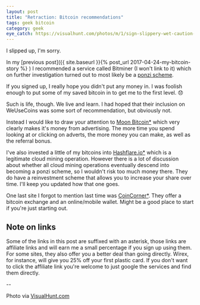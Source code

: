 ```yaml
---
layout: post
title: "Retraction: Bitcoin recommendations"
tags: geek bitcoin
category: geek
eye_catch: https://visualhunt.com/photos/m/1/sign-slippery-wet-caution-1.jpg
---
```


I slipped up, I'm sorry.

In my [previous post]({{ site.baseurl }}{% post_url 2017-04-24-my-bitcoin-story %}
) I recommended a service called Bitminer (I won't link to it) which on further investigation turned out to most likely be a [ponzi scheme](https://en.wikipedia.org/wiki/Ponzi_scheme).

If you signed up, I really hope you didn't put any money in. I was foolish enough to put some of my saved bitcoin in to get me to the first level. :disappointed:

Such is life, though. We live and learn. I had hoped that their inclusion on WeUseCoins was some sort of recommendation, but obviously not.

<!--more-->

Instead I would like to draw your attention to [Moon Bitcoin*](http://moonbit.co.in/?ref=5fd382597450) which very clearly makes it's money from advertising. The more time you spend looking at or clicking on adverts, the more money you can make, as well as the referral bonus.

I've also invested a little of my bitcoins into [Hashflare.io*](https://hashflare.io/r/1FD1BD4D-blog) which is a legitimate cloud mining operation. However there is a lot of discussion about whether all cloud mining operations eventually descend into becoming a ponzi scheme, so I wouldn't risk too much money there. They do have a reinvestment scheme that allows you to increase your share over time. I'll keep you updated how that one goes.

One last site I forgot to mention last time was [CoinCorner*](https://www.coincorner.com?AffiliateId=652). They offer a bitcoin exchange and an online/mobile wallet. Might be a good place to start if you're just starting out.

## Note on links

Some of the links in this post are suffixed with an asterisk, those links are affiliate links and will earn me a small percentage if you sign up using them. For some sites, they also offer you a better deal than going directly. Wirex, for instance, will give you 25% off your first plastic card. If you don't want to click the affiliate link you're welcome to just google the services and find them directly.

--

Photo via [VisualHunt.com](https://visualhunt.com/re/d88511)